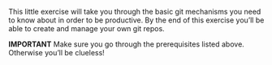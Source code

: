 This little exercise will take you through the basic git mechanisms you need to know about in order to be productive. 
By the end of this exercise you’ll be able to create and manage your own git repos.  

**IMPORTANT** Make sure you go through the prerequisites listed above. Otherwise you’ll be clueless!  
